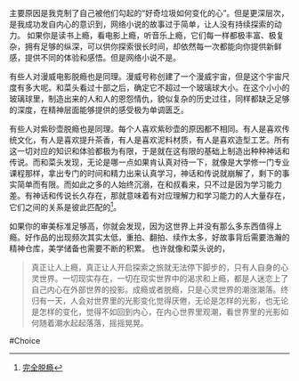 主要原因是我克制了自己被他们勾起的“好奇垃圾如何变化的心”。但是更深层次，是我成功发自内心的意识到，网络小说的故事过于简单，让人没有持续探索的动力。
如果你是读书上瘾，看电影上瘾，听音乐上瘾，它们每一样都极丰富、极复杂，拥有足够的纵深，可以供你探索很长时间，却依然每一次都能向你提供新鲜感，提供不同的体验和感悟。但是网络小说不是。

有些人对漫威电影脱瘾也是同理。漫威号称创建了一个漫威宇宙，但是这个宇宙尺度有多大呢。和菜头看过十部之后，确定它不超过一个玻璃球大小。在这个小小的玻璃球里，制造出来的人和人的恩怨情仇，貌似复杂的历史过往，同样都缺乏足够的深度，在精神层面能够提供的感受极为单调匮乏。

有些人对紫砂壶脱瘾也是同理。每个人喜欢紫砂壶的原因都不相同。有人是喜欢传统文化，有人是喜欢提升茶香，有人是喜欢泥料材质，有人是喜欢造型工艺。所有这一切对应的知识和体验都极为有限，于是就在这有限的基础上制造出种种神话和传说。而和菜头发现，无论是哪一点如果肯认真对待一下，就像是大学修一门专业课程那样，拿出专门的时间和精力出来认真学习，神话和传说就崩解了，剩下的事实简单而有限。而如此之多的人始终沉溺，在和叔看来，只不过是因为学习能力差。有神话和传说长久存在，那就意味着有对应理解力和学习能力的人大量存在，它们之间的关系是彼此匹配的[^addict]。

如果你的审美标准足够高，你就会发现，因为这世界上并没有那么多东西值得上瘾。好作品的出现频次其实太低，重拍、翻拍、续作太多，好故事背后需要浩瀚的精神仓库，美学储备也需要不断的积累。
也许就像和菜头说的，
>真正让人上瘾，真正让人开启探索之旅就无法停下脚步的，只有人自身的心灵世界。一切现实存在，一切在现实世界中的渴求和上瘾，都是人迷恋上了自己内心在外部世界的投影。成瘾或者脱瘾，只是心灵世界的潮涨潮落。终归有一天，人会对世界里的光影变化觉得厌倦，无论是怎样的光影，也无论是怎样的变化，觉得不如回到内心，在内心世界里观潮，看世界里的光影如何随着潮水起起落落，摇摇晃晃。

#Choice

[^addict]: [完全脱瘾](https://mp.weixin.qq.com/s/seW-hYQQYml2RNDFgzkclQ)